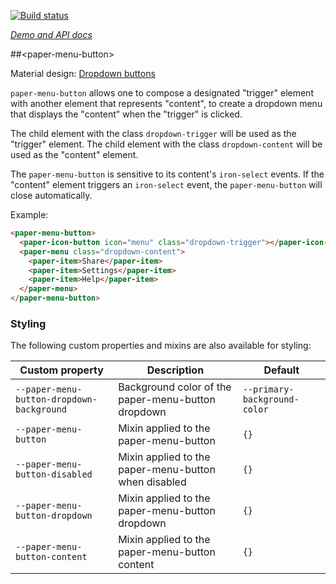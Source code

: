 
<!---

This README is automatically generated from the comments in these files:
paper-menu-button-animations.html  paper-menu-button.html

Edit those files, and our readme bot will duplicate them over here!
Edit this file, and the bot will squash your changes :)

The bot does some handling of markdown. Please file a bug if it does the wrong
thing! https://github.com/PolymerLabs/tedium/issues

-->

[![Build status](https://travis-ci.org/PolymerElements/paper-menu-button.svg?branch=master)](https://travis-ci.org/PolymerElements/paper-menu-button)

_[Demo and API docs](https://elements.polymer-project.org/elements/paper-menu-button)_


##&lt;paper-menu-button&gt;

Material design: [Dropdown buttons](https://www.google.com/design/spec/components/buttons.html#buttons-dropdown-buttons)

`paper-menu-button` allows one to compose a designated "trigger" element with
another element that represents "content", to create a dropdown menu that
displays the "content" when the "trigger" is clicked.

The child element with the class `dropdown-trigger` will be used as the
"trigger" element. The child element with the class `dropdown-content` will be
used as the "content" element.

The `paper-menu-button` is sensitive to its content's `iron-select` events. If
the "content" element triggers an `iron-select` event, the `paper-menu-button`
will close automatically.

Example:

```html
<paper-menu-button>
  <paper-icon-button icon="menu" class="dropdown-trigger"></paper-icon-button>
  <paper-menu class="dropdown-content">
    <paper-item>Share</paper-item>
    <paper-item>Settings</paper-item>
    <paper-item>Help</paper-item>
  </paper-menu>
</paper-menu-button>
```

### Styling

The following custom properties and mixins are also available for styling:

| Custom property | Description | Default |
| --- | --- | --- |
| `--paper-menu-button-dropdown-background` | Background color of the paper-menu-button dropdown | `--primary-background-color` |
| `--paper-menu-button` | Mixin applied to the paper-menu-button | `{}` |
| `--paper-menu-button-disabled` | Mixin applied to the paper-menu-button when disabled | `{}` |
| `--paper-menu-button-dropdown` | Mixin applied to the paper-menu-button dropdown | `{}` |
| `--paper-menu-button-content` | Mixin applied to the paper-menu-button content | `{}` |



<!-- No docs for <paper-menu-grow-height-animation> found. -->

<!-- No docs for <paper-menu-grow-width-animation> found. -->

<!-- No docs for <paper-menu-shrink-height-animation> found. -->

<!-- No docs for <paper-menu-shrink-width-animation> found. -->
